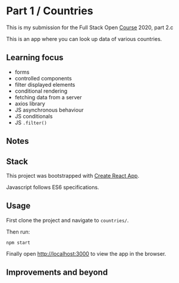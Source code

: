 # Part 1 / Countries

This is my submission for the Full Stack Open [Course](https://fullstackopen.com/en) 2020, part 2.c

This is an app where you can look up data of various countries.

## Learning focus

- forms
- controlled components
- filter displayed elements
- conditional rendering
- fetching data from a server
- axios library
- JS asynchronous behaviour
- JS conditionals
- JS `.filter()`

## Notes

## Stack

This project was bootstrapped with [Create React App](https://github.com/facebook/create-react-app).

Javascript follows ES6 specifications.

## Usage

First clone the project and navigate to ``countries/``.

Then run:

```
npm start
```

Finally open [http://localhost:3000](http://localhost:3000) to view the app in the browser.


## Improvements and beyond
